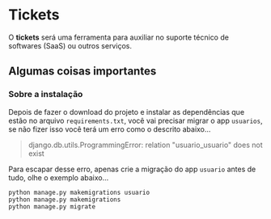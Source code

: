 # Tickets

O **tickets** será uma ferramenta para auxiliar no suporte técnico de softwares (SaaS) ou outros serviços.

## Algumas coisas importantes

### Sobre a instalação
Depois de fazer o download do projeto e instalar as dependências que estão no arquivo `requirements.txt`, você vai
precisar migrar o app `usuarios`, se não fizer isso você terá um erro
como o descrito abaixo... 

> django.db.utils.ProgrammingError: relation "usuario_usuario" does not exist

Para escapar desse erro, apenas crie a migração do app `usuario` antes de tudo, olhe o exemplo abaixo...

`python manage.py makemigrations usuario`\
`python manage.py makemigrations`\
`python manage.py migrate`
